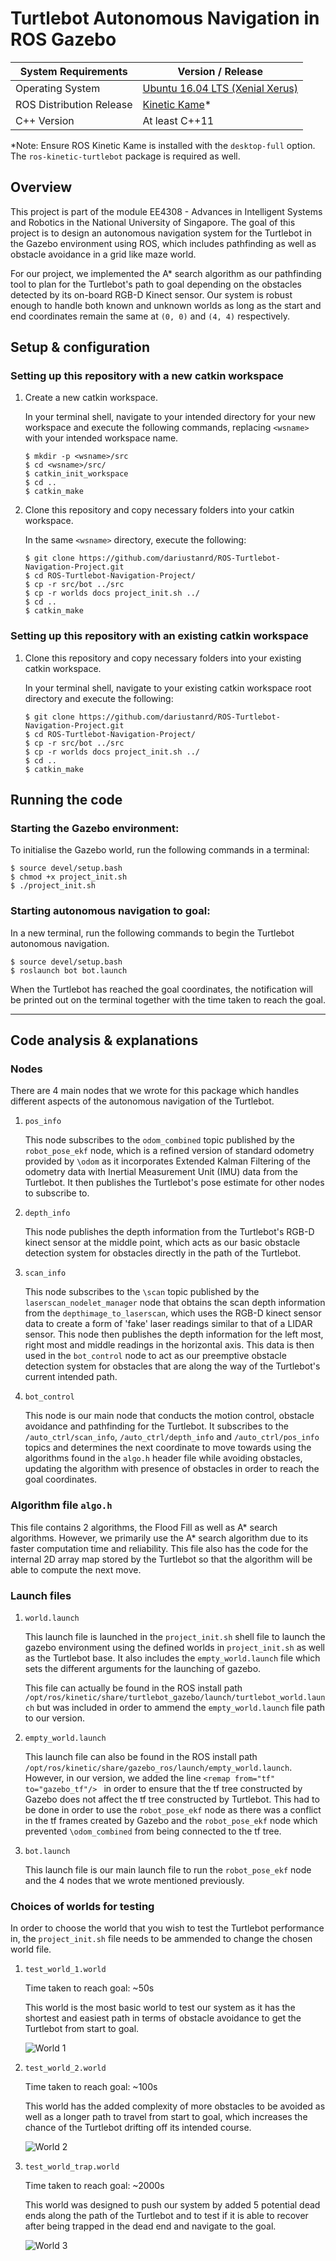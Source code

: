 # Turtlebot Autonomous Navigation in ROS Gazebo
<!-- <div align="center">
  <img src="imagelink"><br><br>
</div> -->

| **System Requirements** | **Version / Release** |
|-----------------|-----------|
| Operating System | [Ubuntu 16.04 LTS (Xenial Xerus)](http://releases.ubuntu.com/16.04/) |
| ROS Distribution Release | [Kinetic Kame](http://wiki.ros.org/kinetic/Installation/Ubuntu)*|
| C++ Version | At least C++11 |


*Note: Ensure ROS Kinetic Kame is installed with the `desktop-full` option. The `ros-kinetic-turtlebot` package is required as well.

## Overview
This project is part of the module EE4308 - Advances in Intelligent Systems and Robotics in the National University of Singapore. The goal of this project is to design an autonomous navigation system for the Turtlebot in the Gazebo environment using ROS, which includes pathfinding as well as obstacle avoidance in a grid like maze world.

For our project, we implemented the A* search algorithm as our pathfinding tool to plan for the Turtlebot's path to goal depending on the obstacles detected by its on-board RGB-D Kinect sensor. Our system is robust enough to handle both known and unknown worlds as long as the start and end coordinates remain the same at `(0, 0)` and `(4, 4)` respectively.

## Setup & configuration

### Setting up this repository with a **new** catkin workspace

1. Create a new catkin workspace.
   
    In your terminal shell, navigate to your intended directory for your new workspace and execute the following commands, replacing `<wsname>` with your intended workspace name.

    ```shell
    $ mkdir -p <wsname>/src
    $ cd <wsname>/src/
    $ catkin_init_workspace
    $ cd ..
    $ catkin_make
    ```

2. Clone this repository and copy necessary folders into your catkin workspace.
    
    In the same `<wsname>` directory, execute the following:

    ```shell
    $ git clone https://github.com/dariustanrd/ROS-Turtlebot-Navigation-Project.git
    $ cd ROS-Turtlebot-Navigation-Project/
    $ cp -r src/bot ../src
    $ cp -r worlds docs project_init.sh ../
    $ cd ..
    $ catkin_make
    ```

### Setting up this repository with an **existing** catkin workspace
1. Clone this repository and copy necessary folders into your existing catkin workspace.
    
    In your terminal shell, navigate to your existing catkin workspace root directory and execute the following:

    ```shell
    $ git clone https://github.com/dariustanrd/ROS-Turtlebot-Navigation-Project.git
    $ cd ROS-Turtlebot-Navigation-Project/
    $ cp -r src/bot ../src
    $ cp -r worlds docs project_init.sh ../
    $ cd ..
    $ catkin_make
    ```

## Running the code

### Starting the Gazebo environment:

To initialise the Gazebo world, run the following commands in a terminal:

```shell
$ source devel/setup.bash
$ chmod +x project_init.sh
$ ./project_init.sh
```

### Starting autonomous navigation to goal:
In a new terminal, run the following commands to begin the Turtlebot autonomous navigation.

```shell
$ source devel/setup.bash
$ roslaunch bot bot.launch
```
When the Turtlebot has reached the goal coordinates, the notification will be printed out on the terminal together with the time taken to reach the goal.

-----------------

## Code analysis & explanations

### Nodes
There are 4 main nodes that we wrote for this package which handles different aspects of the autonomous navigation of the Turtlebot.

1. `pos_info`
   
   This node subscribes to the `odom_combined` topic published by the `robot_pose_ekf` node, which is a refined version of standard odometry provided by `\odom` as it incorporates Extended Kalman Filtering of the odometry data with Inertial Measurement Unit (IMU) data from the Turtlebot. It then publishes the Turtlebot's pose estimate for other nodes to subscribe to.

2. `depth_info`
   
   This node publishes the depth information from the Turtlebot's RGB-D kinect sensor at the middle point, which acts as our basic obstacle detection system for obstacles directly in the path of the Turtlebot.

3. `scan_info`
   
   This node subscribes to the `\scan` topic published by the `laserscan_nodelet_manager` node that obtains the scan depth information from the `depthimage_to_laserscan`, which uses the RGB-D kinect sensor data to create a form of 'fake' laser readings similar to that of a LIDAR sensor. This node then publishes the depth information for the left most, right most and middle readings in the horizontal axis. This data is then used in the `bot_control` node to act as our preemptive obstacle detection system for obstacles that are along the way of the Turtlebot's current intended path.

4. `bot_control`
   
   This node is our main node that conducts the motion control, obstacle avoidance and pathfinding for the Turtlebot. It subscribes to the `/auto_ctrl/scan_info`, `/auto_ctrl/depth_info` and `/auto_ctrl/pos_info` topics and determines the next coordinate to move towards using the algorithms found in the `algo.h` header file while avoiding obstacles, updating the algorithm with presence of obstacles in order to reach the goal coordinates.

### Algorithm file `algo.h`
This file contains 2 algorithms, the Flood Fill as well as A* search algorithms. However, we primarily use the A* search algorithm due to its faster computation time and reliability. This file also has the code for the internal 2D array map stored by the Turtlebot so that the algorithm will be able to compute the next move.

### Launch files

1. `world.launch`
   
   This launch file is launched in the `project_init.sh` shell file to launch the gazebo environment using the defined worlds in `project_init.sh` as well as the Turtlebot base. It also includes the `empty_world.launch` file which sets the different arguments for the launching of gazebo. 
   
   This file can actually be found in the ROS install path `/opt/ros/kinetic/share/turtlebot_gazebo/launch/turtlebot_world.launch` but was included in order to ammend the `empty_world.launch` file path to our version.

2. `empty_world.launch`
   
   This launch file can also be found in the ROS install path `/opt/ros/kinetic/share/gazebo_ros/launch/empty_world.launch`. However, in our version, we added the line `<remap from="tf" to="gazebo_tf"/> ` in order to ensure that the tf tree constructed by Gazebo does not affect the tf tree constructed by Turtlebot. This had to be done in order to use the `robot_pose_ekf` node as there was a conflict in the tf frames created by Gazebo and the `robot_pose_ekf` node which prevented `\odom_combined` from being connected to the tf tree.

3. `bot.launch`
   
   This launch file is our main launch file to run the `robot_pose_ekf` node and the 4 nodes that we wrote mentioned previously.

### Choices of worlds for testing

In order to choose the world that you wish to test the Turtlebot performance in, the `project_init.sh` file needs to be ammended to change the chosen world file.

1. `test_world_1.world`
   
   Time taken to reach goal: ~50s

   This world is the most basic world to test our system as it has the shortest and easiest path in terms of obstacle avoidance to get the Turtlebot from start to goal.
   
   ![World 1](/worlds/World1_sample_images/test-wolrd-1-top-view.jpg)

2. `test_world_2.world`
   
   Time taken to reach goal: ~100s

   This world has the added complexity of more obstacles to be avoided as well as a longer path to travel from start to goal, which increases the chance of the Turtlebot drifting off its intended course.
   
   ![World 2](/worlds/World2_sample_images/world_2_snapshot.jpg)

3. `test_world_trap.world`
   
   Time taken to reach goal: ~2000s

   This world was designed to push our system by added 5 potential dead ends along the path of the Turtlebot and to test if it is able to recover after being trapped in the dead end and navigate to the goal.

   ![World 3](/worlds/World3_sample_images/world_3_top.jpg)

